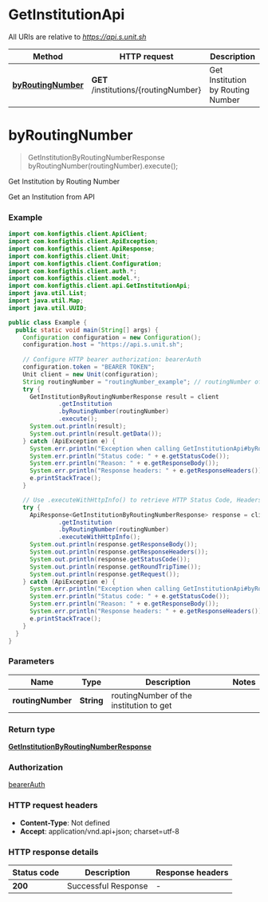 # GetInstitutionApi

All URIs are relative to *https://api.s.unit.sh*

| Method | HTTP request | Description |
|------------- | ------------- | -------------|
| [**byRoutingNumber**](GetInstitutionApi.md#byRoutingNumber) | **GET** /institutions/{routingNumber} | Get Institution by Routing Number |


<a name="byRoutingNumber"></a>
# **byRoutingNumber**
> GetInstitutionByRoutingNumberResponse byRoutingNumber(routingNumber).execute();

Get Institution by Routing Number

Get an Institution from API 

### Example
```java
import com.konfigthis.client.ApiClient;
import com.konfigthis.client.ApiException;
import com.konfigthis.client.ApiResponse;
import com.konfigthis.client.Unit;
import com.konfigthis.client.Configuration;
import com.konfigthis.client.auth.*;
import com.konfigthis.client.model.*;
import com.konfigthis.client.api.GetInstitutionApi;
import java.util.List;
import java.util.Map;
import java.util.UUID;

public class Example {
  public static void main(String[] args) {
    Configuration configuration = new Configuration();
    configuration.host = "https://api.s.unit.sh";
    
    // Configure HTTP bearer authorization: bearerAuth
    configuration.token = "BEARER TOKEN";
    Unit client = new Unit(configuration);
    String routingNumber = "routingNumber_example"; // routingNumber of the institution to get
    try {
      GetInstitutionByRoutingNumberResponse result = client
              .getInstitution
              .byRoutingNumber(routingNumber)
              .execute();
      System.out.println(result);
      System.out.println(result.getData());
    } catch (ApiException e) {
      System.err.println("Exception when calling GetInstitutionApi#byRoutingNumber");
      System.err.println("Status code: " + e.getStatusCode());
      System.err.println("Reason: " + e.getResponseBody());
      System.err.println("Response headers: " + e.getResponseHeaders());
      e.printStackTrace();
    }

    // Use .executeWithHttpInfo() to retrieve HTTP Status Code, Headers and Request
    try {
      ApiResponse<GetInstitutionByRoutingNumberResponse> response = client
              .getInstitution
              .byRoutingNumber(routingNumber)
              .executeWithHttpInfo();
      System.out.println(response.getResponseBody());
      System.out.println(response.getResponseHeaders());
      System.out.println(response.getStatusCode());
      System.out.println(response.getRoundTripTime());
      System.out.println(response.getRequest());
    } catch (ApiException e) {
      System.err.println("Exception when calling GetInstitutionApi#byRoutingNumber");
      System.err.println("Status code: " + e.getStatusCode());
      System.err.println("Reason: " + e.getResponseBody());
      System.err.println("Response headers: " + e.getResponseHeaders());
      e.printStackTrace();
    }
  }
}

```

### Parameters

| Name | Type | Description  | Notes |
|------------- | ------------- | ------------- | -------------|
| **routingNumber** | **String**| routingNumber of the institution to get | |

### Return type

[**GetInstitutionByRoutingNumberResponse**](GetInstitutionByRoutingNumberResponse.md)

### Authorization

[bearerAuth](../README.md#bearerAuth)

### HTTP request headers

 - **Content-Type**: Not defined
 - **Accept**: application/vnd.api+json; charset=utf-8

### HTTP response details
| Status code | Description | Response headers |
|-------------|-------------|------------------|
| **200** | Successful Response |  -  |

